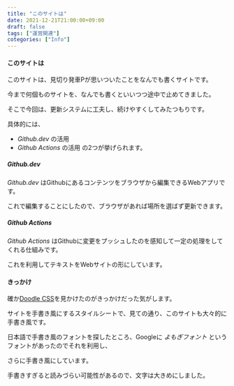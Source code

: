 ```yaml
---
title: "このサイトは"
date: 2021-12-21T21:00:00+09:00
draft: false
tags: ["運営関連"]
cotegories: ["Info"]
---
```


#### このサイトは

このサイトは、見切り発車Pが思いついたことをなんでも書くサイトです。

今まで何個ものサイトを、なんでも書くといいつつ途中で止めてきました。

そこで今回は、更新システムに工夫し、続けやすくしてみたつもりです。

具体的には、
- _Github.dev_ の活用
- _Github Actions_ の活用
の2つが挙げられます。

##### Github.dev

_Github.dev_ はGithubにあるコンテンツをブラウザから編集できるWebアプリです。

これで編集することにしたので、ブラウザがあれば場所を選ばず更新できます。

##### Github Actions

_Github Actions_ はGithubに変更をプッシュしたのを感知して一定の処理をしてくれる仕組みです。

これを利用してテキストをWebサイトの形にしています。

#### きっかけ

確か[Doodle CSS](https://chr15m.github.io/DoodleCSS/)を見かけたのがきっかけだった気がします。

サイトを手書き風にするスタイルシートで、見ての通り、このサイトも大々的に手書き風です。

日本語で手書き風のフォントを探したところ、Googleに _よもぎフォント_ というフォントがあったのでそれを利用し、

さらに手書き風にしています。

手書きすぎると読みづらい可能性があるので、文字は大きめにしました。
